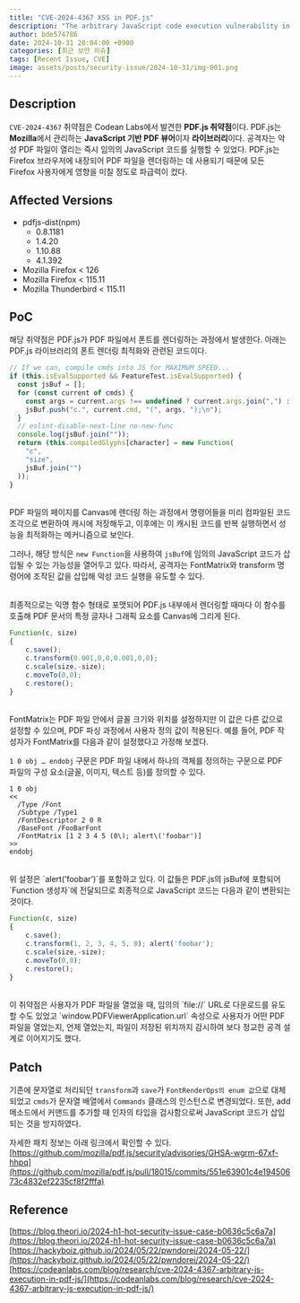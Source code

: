 ```yaml
---
title: "CVE-2024-4367 XSS in PDF.js"
description: "The arbitrary JavaScript code execution vulnerability in PDF.js"
author: bde574786
date: 2024-10-31 20:04:00 +0900
categories: [최근 보안 이슈]
tags: [Recent Issue, CVE]
image: assets/posts/security-issue/2024-10-31/img-001.png
---
```


## **Description**

`CVE-2024-4367` 취약점은 Codean Labs에서 발견한 **PDF.js 취약점**이다. PDF.js는 **Mozilla**에서 관리하는 **JavaScript 기반 PDF 뷰어**이자 **라이브러리**이다. 공격자는 악성 PDF 파일이 열리는 즉시 임의의 JavaScript 코드를 실행할 수 있었다. PDF.js는 Firefox 브라우저에 내장되어 PDF 파일을 렌더링하는 데 사용되기 때문에 모든 Firefox 사용자에게 영향을 미칠 정도로 파급력이 컸다.

## **Affected Versions**

- pdfjs-dist(npm)
    - 0.8.1181
    - 1.4.20
    - 1.10.88
    - 4.1.392
- Mozilla Firefox < 126
- Mozilla Firefox < 115.11
- Mozilla Thunderbird < 115.11

## **PoC**

해당 취약점은 PDF.js가 PDF 파일에서 폰트를 렌더링하는 과정에서 발생한다.
아래는 PDF.js 라이브러리의 폰트 렌더링 최적화와 관련된 코드이다. 

```jsx
// If we can, compile cmds into JS for MAXIMUM SPEED...
if (this.isEvalSupported && FeatureTest.isEvalSupported) {
  const jsBuf = [];
  for (const current of cmds) {
    const args = current.args !== undefined ? current.args.join(",") : "";
    jsBuf.push("c.", current.cmd, "(", args, ");\n");
  }
  // eslint-disable-next-line no-new-func
  console.log(jsBuf.join(""));
  return (this.compiledGlyphs[character] = new Function(
    "c",
    "size",
    jsBuf.join("")
  ));
}
```
<br>
PDF 파일의 페이지를 Canvas에 렌더링 하는 과정에서 명령어들을 미리 컴파일된 코드 조각으로 변환하여 캐시에 저장해두고, 이후에는 이 캐시된 코드를 반복 실행하면서 성능을 최적화하는 메커니즘으로 보인다.

그러나, 해당 방식은 `new Function`을 사용하여 `jsBuf`에 임의의 JavaScript 코드가 삽입될 수 있는 가능성을 열어두고 있다. 따라서, 공격자는 FontMatrix와 transform 명령어에 조작된 값을 삽입해 악성 코드 실행을 유도할 수 있다.

<br>
최종적으로는 익명 함수 형태로 포맷되어 PDF.js 내부에서 렌더링할 때마다 이 함수를 호출해 PDF 문서의 특정 글자나 그래픽 요소를 Canvas에 그리게 된다.

```jsx
Function(c, size)
{
	c.save();
	c.transform(0.001,0,0,0.001,0,0);
	c.scale(size,-size);
	c.moveTo(0,0);
	c.restore();
}
```

<br>
FontMatrix는 PDF 파일 안에서 글꼴 크기와 위치를 설정하지만 이 값은 다른 값으로 설정할 수 있으며, PDF 파싱 과정에서 사용자 정의 값이 적용된다. 예를 들어, PDF 작성자가 FontMatrix를 다음과 같이 설정했다고 가정해 보겠다.

`1 0 obj … endobj` 구문은 PDF 파일 내에서 하나의 객체를 정의하는 구문으로 PDF 파일의 구성 요소(글꼴, 이미지, 텍스트 등)를 정의할 수 있다.

```
1 0 obj
<<
  /Type /Font
  /Subtype /Type1
  /FontDescriptor 2 0 R
  /BaseFont /FooBarFont
  /FontMatrix [1 2 3 4 5 (0\); alert\('foobar')]
>>
endobj
```

<br>
위 설정은 `alert(’foobar’)`를 포함하고 있다. 이 값들은 PDF.js의 jsBuf에 포함되어 `Function 생성자`에 전달되므로 최종적으로 JavaScript 코드는 다음과 같이 변환되는 것이다.

```jsx
Function(c, size)
{
	c.save();
	c.transform(1, 2, 3, 4, 5, 0); alert('foobar');
	c.scale(size,-size);
	c.moveTo(0,0);
	c.restore();
}
```

<br>
이 취약점은 사용자가 PDF 파일을 열었을 때, 임의의 `file://` URL로 다운로드를 유도할 수도 있었고 `window.PDFViewerApplication.url` 속성으로 사용자가 어떤 PDF 파일을 열었는지, 언제 열었는지, 파일이 저장된 위치까지 감시하여 보다 정교한 공격 설계로 이어지기도 했다.

## **Patch**

기존에 문자열로 처리되던 `transform`과 `save`가 `FontRenderOps의 enum 값`으로 대체되었고 `cmds`가 문자열 배열에서 `Commands` 클래스의 인스턴스로 변경되었다. 또한, add 메소드에서 커맨드를 추가할 때 인자의 타입을 검사함으로써 JavaScript 코드가 삽입되는 것을 방지하였다.

자세한 패치 정보는 아래 링크에서 확인할 수 있다.<br>
[https://github.com/mozilla/pdf.js/security/advisories/GHSA-wgrm-67xf-hhpq](https://github.com/mozilla/pdf.js/pull/18015/commits/551e63901c4e19450673c4832ef2235cf8f2fffa)

## **Reference**
[https://blog.theori.io/2024-h1-hot-security-issue-case-b0636c5c6a7a](https://blog.theori.io/2024-h1-hot-security-issue-case-b0636c5c6a7a)  
[https://hackyboiz.github.io/2024/05/22/pwndorei/2024-05-22/](https://hackyboiz.github.io/2024/05/22/pwndorei/2024-05-22/)  
[https://codeanlabs.com/blog/research/cve-2024-4367-arbitrary-js-execution-in-pdf-js/](https://codeanlabs.com/blog/research/cve-2024-4367-arbitrary-js-execution-in-pdf-js/)


